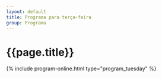 ```yaml
---
layout: default
title: Programa para terça-feira
group: Programa
---
```


# {{page.title}}
{% include program-online.html type="program_tuesday" %}
